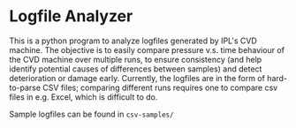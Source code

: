 # Logfile Analyzer
This is a python program to analyze logfiles generated by IPL's CVD machine. The objective is to easily compare pressure v.s. time behaviour of the CVD machine over multiple runs, 
to ensure consistency (and help identify potential causes of differences between samples) and detect deterioration or damage early.
Currently, the logfiles are in the form of hard-to-parse CSV files; comparing different runs requires one to compare csv files in e.g. Excel, which is difficult to do.

Sample logfiles can be found in `csv-samples/`
